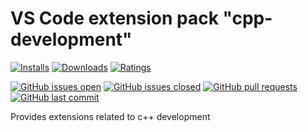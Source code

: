 # VS Code extension pack "cpp-development"

[![Installs](https://vsmarketplacebadge.apphb.com/installs-short/raits.cpp-development.svg)](https://marketplace.visualstudio.com/items?itemName=raits.cpp-development)
[![Downloads](https://vsmarketplacebadge.apphb.com/downloads-short/raits.cpp-development.svg)](https://marketplace.visualstudio.com/items?itemName=raits.cpp-development)
[![Ratings](https://vsmarketplacebadge.apphb.com/rating-short/raits.cpp-development.svg)](https://marketplace.visualstudio.com/items?itemName=raits.cpp-development&ssr=false#review-details)

[![GitHub issues open](https://img.shields.io/github/issues-raw/raits-gmbh/vscode-extension-pack-cpp-development.svg?logo=github)](https://github.com/raits-gmbh/vscode-extension-pack-cpp-development/issues)
[![GitHub issues closed](https://img.shields.io/github/issues-closed-raw/raits-gmbh/vscode-extension-pack-cpp-development.svg?logo=github)](https://github.com/raits-gmbh/vscode-extension-pack-cpp-development/issues)
[![GitHub pull requests](https://img.shields.io/github/issues-pr/raits-gmbh/vscode-extension-pack-cpp-development.svg?logo=github)](https://github.com/raits-gmbh/vscode-extension-pack-cpp-development/pulls)
[![GitHub last commit](https://img.shields.io/github/last-commit/raits-gmbh/vscode-extension-pack-cpp-development.svg?logo=github)](https://github.com/raits-gmbh/vscode-extension-pack-cpp-development)

Provides extensions related to c++ development

